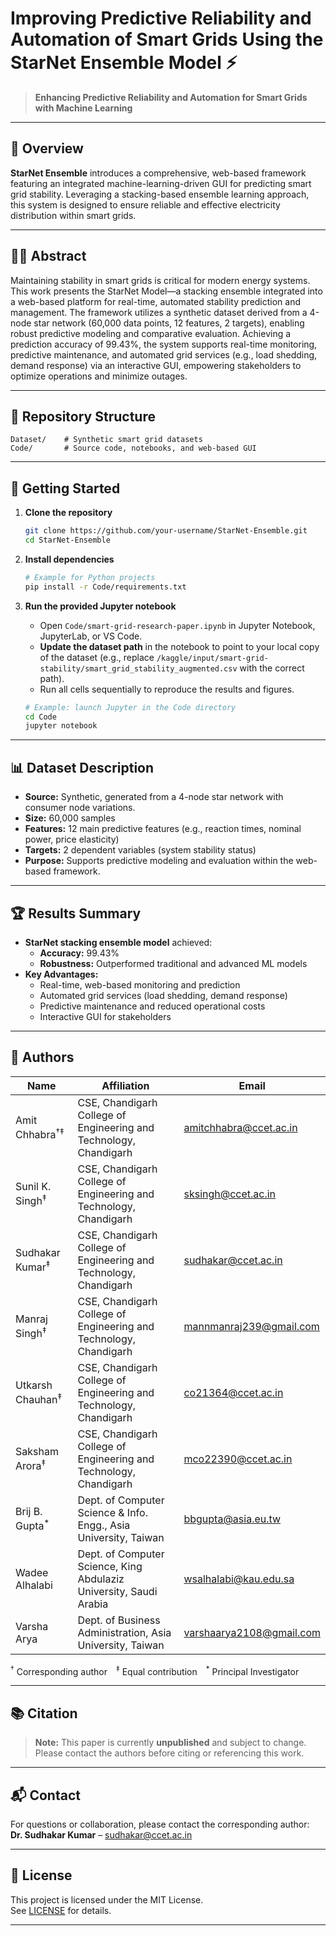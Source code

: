 # Improving Predictive Reliability and Automation of Smart Grids Using the StarNet Ensemble Model ⚡

> **Enhancing Predictive Reliability and Automation for Smart Grids with Machine Learning**

---

## 📝 Overview

**StarNet Ensemble** introduces a comprehensive, web-based framework featuring an integrated machine-learning-driven GUI for predicting smart grid stability. Leveraging a stacking-based ensemble learning approach, this system is designed to ensure reliable and effective electricity distribution within smart grids.

---

## 🧑‍🔬 Abstract

Maintaining stability in smart grids is critical for modern energy systems. This work presents the StarNet Model—a stacking ensemble integrated into a web-based platform for real-time, automated stability prediction and management. The framework utilizes a synthetic dataset derived from a 4-node star network (60,000 data points, 12 features, 2 targets), enabling robust predictive modeling and comparative evaluation. Achieving a prediction accuracy of 99.43%, the system supports real-time monitoring, predictive maintenance, and automated grid services (e.g., load shedding, demand response) via an interactive GUI, empowering stakeholders to optimize operations and minimize outages.

---

## 📁 Repository Structure

```
Dataset/    # Synthetic smart grid datasets
Code/       # Source code, notebooks, and web-based GUI
```

---

## 🚀 Getting Started

1. **Clone the repository**
   ```bash
   git clone https://github.com/your-username/StarNet-Ensemble.git
   cd StarNet-Ensemble
   ```

2. **Install dependencies**
   ```bash
   # Example for Python projects
   pip install -r Code/requirements.txt
   ```

3. **Run the provided Jupyter notebook**
   - Open `Code/smart-grid-research-paper.ipynb` in Jupyter Notebook, JupyterLab, or VS Code.
   - **Update the dataset path** in the notebook to point to your local copy of the dataset (e.g., replace `/kaggle/input/smart-grid-stability/smart_grid_stability_augmented.csv` with the correct path).
   - Run all cells sequentially to reproduce the results and figures.

   ```bash
   # Example: launch Jupyter in the Code directory
   cd Code
   jupyter notebook
   ```

---

## 📊 Dataset Description

- **Source:** Synthetic, generated from a 4-node star network with consumer node variations.
- **Size:** 60,000 samples
- **Features:** 12 main predictive features (e.g., reaction times, nominal power, price elasticity)
- **Targets:** 2 dependent variables (system stability status)
- **Purpose:** Supports predictive modeling and evaluation within the web-based framework.

---

## 🏆 Results Summary

- **StarNet stacking ensemble model** achieved:
  - **Accuracy:** 99.43%
  - **Robustness:** Outperformed traditional and advanced ML models
- **Key Advantages:**
  - Real-time, web-based monitoring and prediction
  - Automated grid services (load shedding, demand response)
  - Predictive maintenance and reduced operational costs
  - Interactive GUI for stakeholders

---

## 👥 Authors

| Name                | Affiliation                                                                 | Email                               |
|---------------------|-----------------------------------------------------------------------------|-------------------------------------|
| Amit Chhabra<sup>†</sup><sup>‡</sup>        | CSE, Chandigarh College of Engineering and Technology, Chandigarh           | [amitchhabra@ccet.ac.in](mailto:amitchhabra@ccet.ac.in) |
| Sunil K. Singh<sup>‡</sup>      | CSE, Chandigarh College of Engineering and Technology, Chandigarh           | [sksingh@ccet.ac.in](mailto:sksingh@ccet.ac.in)         |
| Sudhakar Kumar<sup>‡</sup>      | CSE, Chandigarh College of Engineering and Technology, Chandigarh           | [sudhakar@ccet.ac.in](mailto:sudhakar@ccet.ac.in)       |
| Manraj Singh<sup>‡</sup>        | CSE, Chandigarh College of Engineering and Technology, Chandigarh           | [mannmanraj239@gmail.com](mailto:mannmanraj239@gmail.com) |
| Utkarsh Chauhan<sup>‡</sup>     | CSE, Chandigarh College of Engineering and Technology, Chandigarh           | [co21364@ccet.ac.in](mailto:co21364@ccet.ac.in)         |
| Saksham Arora<sup>‡</sup>       | CSE, Chandigarh College of Engineering and Technology, Chandigarh           | [mco22390@ccet.ac.in](mailto:mco22390@ccet.ac.in)       |
| Brij B. Gupta<sup>*</sup>       | Dept. of Computer Science & Info. Engg., Asia University, Taiwan            | [bbgupta@asia.eu.tw](mailto:bbgupta@asia.eu.tw)         |
| Wadee Alhalabi      | Dept. of Computer Science, King Abdulaziz University, Saudi Arabia          | [wsalhalabi@kau.edu.sa](mailto:wsalhalabi@kau.edu.sa)   |
| Varsha Arya         | Dept. of Business Administration, Asia University, Taiwan                   | [varshaarya2108@gmail.com](mailto:varshaarya2108@gmail.com) |

<sup>†</sup> Corresponding author <sup>‡</sup> Equal contribution <sup>*</sup> Principal Investigator

---

## 📚 Citation

> **Note:** This paper is currently **unpublished** and subject to change.  
> Please contact the authors before citing or referencing this work.

---

## 📬 Contact

For questions or collaboration, please contact the corresponding author:  
**Dr. Sudhakar Kumar** – [sudhakar@ccet.ac.in](mailto:sudhakar@ccet.ac.in)

---

## 📝 License

This project is licensed under the MIT License.  
See [LICENSE](LICENSE) for details.

---
